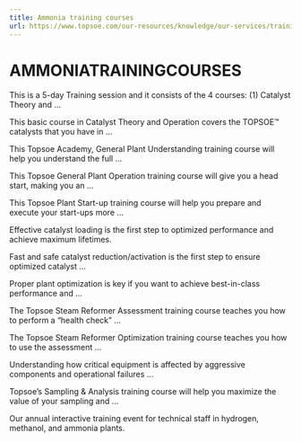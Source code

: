 ```yaml
---
title: Ammonia training courses
url: https://www.topsoe.com/our-resources/knowledge/our-services/training/ammonia-training-courses#main-content
---
```


# AMMONIATRAININGCOURSES

This is a 5-day Training session and it consists of the 4 courses: (1) Catalyst Theory and ...

This basic course in Catalyst Theory and Operation covers the TOPSOE™ catalysts that you have in ...

This Topsoe Academy, General Plant Understanding training course will help you understand the full ...

This Topsoe General Plant Operation training course will give you a head start, making you an ...

This Topsoe Plant Start-up training course will help you prepare and execute your start-ups more ...

Effective catalyst loading is the first step to optimized performance and achieve maximum lifetimes.

Fast and safe catalyst reduction/activation is the first step to  ensure optimized catalyst ...

Proper plant optimization is key if you want to achieve best-in-class performance and ...

The Topsoe Steam Reformer Assessment training course teaches you how to perform a “health check” ...

The Topsoe Steam Reformer Optimization training course teaches you how to use the assessment ...

Understanding how critical equipment is affected by aggressive components and operational failures ...

Topsoe’s Sampling & Analysis training course will help you maximize the value of your sampling and ...

Our annual interactive training event for technical staff in hydrogen, methanol, and ammonia plants.